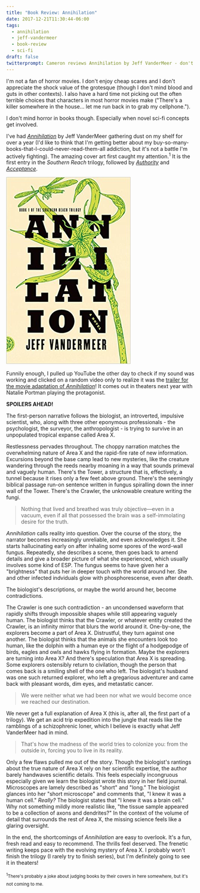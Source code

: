 ```yaml
---
title: "Book Review: Annihilation"
date: 2017-12-21T11:30:44-06:00
tags:
  - annihilation
  - jeff-vandermeer
  - book-review
  - sci-fi
draft: false
twitterprompt: Cameron reviews Annihilation by Jeff VanderMeer - don't inhale the spores
---
```


I'm not a fan of horror movies. I don't enjoy cheap scares and I don't appreciate the shock value of the grotesque (though I don't mind blood and guts in other contexts). I also have a hard time not picking out the often terrible choices that characters in most horror movies make ("There's a killer somewhere in the house... let me run back in to grab my cellphone.").

I don't mind horror in books though. Especially when novel sci-fi concepts get involved.

I've had [_Annihilation_](https://www.goodreads.com/book/show/17934530-annihilation) by Jeff VanderMeer gathering dust on my shelf for over a year (I'd like to think that I'm getting better about my buy-so-many-books-that-I-could-never-read-them-all addiction, but it's not a battle I'm actively fighting). The amazing cover art first caught my attention.<sup>1</sup> It is the first entry in the _Southern Reach_ trilogy, followed by [_Authority_](https://www.goodreads.com/book/show/18077769-authority) and [_Acceptance_](https://www.goodreads.com/book/show/18077752-acceptance).

![the cover of annihilation - looks like green fungus and vines wrapped around the words](cover.jpg)

Funnily enough, I pulled up YouTube the other day to check if my sound was working and clicked on a random video only to realize it was the [trailer for the movie adaptation of _Annihilation_](https://www.youtube.com/watch?v=89OP78l9oF0)! It comes out in theaters next year with Natalie Portman playing the protagonist.

**SPOILERS AHEAD!**

The first-person narrative follows the biologist, an introverted, impulsive scientist, who, along with three other eponymous professionals - the psychologist, the surveyor, the anthropologist - is trying to survive in an unpopulated tropical expanse called Area X.

Restlessness pervades throughout. The choppy narration matches the overwhelming nature of Area X and the rapid-fire rate of new information. Excursions beyond the base camp lead to new mysteries, like the creature wandering through the reeds nearby moaning in a way that sounds primeval and vaguely human. There's the Tower, a structure that is, effectively, a tunnel because it rises only a few feet above ground. There's the seemingly biblical passage run-on sentence written in fungus spiralling down the inner wall of the Tower. There's the Crawler, the unknowable creature writing the fungi.

> Nothing that lived and breathed was truly objective—even in a vacuum, even if all that possessed the brain was a self-immolating desire for the truth.

_Annihilation_ calls reality into question. Over the course of the story, the narrator becomes increasingly unreliable, and even acknowledges it. She starts hallucinating early on after inhaling some spores of the word-wall fungus. Repeatedly, she describes a scene, then goes back to amend details and give a broader picture of what she experienced, which usually involves some kind of ESP. The fungus seems to have given her a "brightness" that puts her in deeper touch with the world around her. She and other infected indviduals glow with phosphorescense, even after death.

The biologist's descriptions, or maybe the world around her, become contradictions.

The Crawler is one such contradiction - an uncondensed waveform that rapidly shifts through impossible shapes while still appearing vaguely human. The biologist thinks that the Crawler, or whatever entity created the Crawler, is an infinity mirror that blurs the world around it. One-by-one, the explorers become a part of Area X. Distrustful, they turn against one another. The biologist thinks that the animals she encounters look too human, like the dolphin with a human eye or the flight of a hodgepodge of birds, eagles and owls and hawks flying in formation. Maybe the explorers are turning into Area X? And there's speculation that Area X is spreading. Some explorers ostensibly return to civilation, though the person that comes back is a smiling shell of the one who left. The biologist's husband was one such returned explorer, who left a gregarious adventurer and came back with pleasant words, dim eyes, and metastatic cancer.

> We were neither what we had been nor what we would become once we reached our destination.

We never get a full explanation of Area X (this is, after all, the first part of a trilogy). We get an acid trip expedition into the jungle that reads like the ramblings of a schizophrenic loner, which I believe is exactly what Jeff VanderMeer had in mind.

> That's how the madness of the world tries to colonize you: from the outside in, forcing you to live in its reality.

Only a few flaws pulled me out of the story. Though the biologist's rantings about the true nature of Area X rely on her scientific expertise, the author barely handwaves scientific details. This feels especially incongruous especially given we learn the biologist wrote this story in her field journal. Microscopes are lamely described as "short" and "long." The biologist glances into her "short microscope" and comments that, "I knew it was a human cell." _Really?_ The biologist states that "I knew it was a brain cell." Why not something mildly more realistic like, "the tissue sample appeared to be a collection of axons and dendrites?" In the context of the volume of detail that surrounds the rest of Area X, the missing science feels like a glaring oversight.

In the end, the shortcomings of _Annihilation_ are easy to overlook. It's a fun, fresh read and easy to recommend. The thrills feel deserved. The frenetic writing keeps pace with the evolving mystery of Area X. I probably won't finish the trilogy (I rarely try to finish series), but I'm definitely going to see it in theaters!

<sub><sup>1</sup>There's probably a joke about judging books by their covers in here somewhere, but it's not coming to me.</sub>
